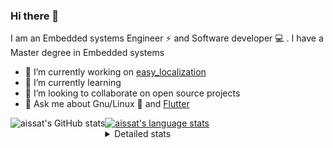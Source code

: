 ### Hi there 👋

I am an Embedded systems Engineer ⚡️ and Software developer 💻 . I have a Master degree in Embedded systems
- 🔭 I’m currently working on [easy_localization](https://pub.dev/packages/easy_localization)
- 🌱 I’m currently learning 
- 👯 I’m looking to collaborate on open source projects
- 💬 Ask me about  Gnu/Linux 🐧 and [Flutter](https://flutter.dev) 

<a href="https://profile-summary-for-github.com/user/aissat">
  <img align="left" height="170px" src="https://github-readme-stats.vercel.app/api?username=aissat&show_icons=true&line_height=27&count_private=true&include_all_commits=true" alt="aissat's GitHub stats"/>
  <img src="https://github-readme-stats.vercel.app/api/top-langs/?username=aissat&hide_langs_below=5&layout=compact" alt="aissat's language stats"/>
</a>

<details>
<summary>Detailed stats</summary>
 

### 🧐 Waka Stats

<!--START_SECTION:waka-->
![Code Time](http://img.shields.io/badge/Code%20Time-4%2C570%20hrs%206%20mins-blue)

![Profile Views](http://img.shields.io/badge/Profile%20Views-1-blue)

![Lines of code](https://img.shields.io/badge/From%20Hello%20World%20I%27ve%20Written--3%20Million%20lines%20of%20code-blue)

**🐱 My GitHub Data** 

> 🏆 112 Contributions in the Year 2022
 > 
> 📦 46.0 kB Used in GitHub's Storage 
 > 
> 💼 Opted to Hire
 > 
> 📜 161 Public Repositories 
 > 
> 🔑 22 Private Repositories  
 > 
**I'm a Night 🦉** 

```text
🌞 Morning    16 commits     █░░░░░░░░░░░░░░░░░░░░░░░░   3.96% 
🌆 Daytime    84 commits     █████░░░░░░░░░░░░░░░░░░░░   20.79% 
🌃 Evening    147 commits    █████████░░░░░░░░░░░░░░░░   36.39% 
🌙 Night      157 commits    █████████░░░░░░░░░░░░░░░░   38.86%

```
📅 **I'm Most Productive on Friday** 

```text
Monday       19 commits     █░░░░░░░░░░░░░░░░░░░░░░░░   4.7% 
Tuesday      74 commits     ████░░░░░░░░░░░░░░░░░░░░░   18.32% 
Wednesday    50 commits     ███░░░░░░░░░░░░░░░░░░░░░░   12.38% 
Thursday     34 commits     ██░░░░░░░░░░░░░░░░░░░░░░░   8.42% 
Friday       82 commits     █████░░░░░░░░░░░░░░░░░░░░   20.3% 
Saturday     64 commits     ████░░░░░░░░░░░░░░░░░░░░░   15.84% 
Sunday       81 commits     █████░░░░░░░░░░░░░░░░░░░░   20.05%

```


📊 **This Week I Spent My Time On** 

```text
⌚︎ Time Zone: Africa/Algiers

💬 Programming Languages: 
YAML                     11 hrs 50 mins      ████████████████████░░░░░   79.88% 
Docker                   1 hr 35 mins        ██░░░░░░░░░░░░░░░░░░░░░░░   10.71% 
Dart                     1 hr 2 mins         █░░░░░░░░░░░░░░░░░░░░░░░░   7.07% 
Git Config               6 mins              ░░░░░░░░░░░░░░░░░░░░░░░░░   0.76% 
JSON                     5 mins              ░░░░░░░░░░░░░░░░░░░░░░░░░   0.65%

🔥 Editors: 
VS Code                  14 hrs 49 mins      █████████████████████████   100.0%

💻 Operating System: 
Linux                    14 hrs 49 mins      █████████████████████████   100.0%

```

**I Mostly Code in Dart** 

```text
Dart                     24 repos            ████████░░░░░░░░░░░░░░░░░   32.0% 
TypeScript               8 repos             ██░░░░░░░░░░░░░░░░░░░░░░░   10.67% 
Shell                    6 repos             ██░░░░░░░░░░░░░░░░░░░░░░░   8.0% 
C++                      6 repos             ██░░░░░░░░░░░░░░░░░░░░░░░   8.0% 
PHP                      5 repos             █░░░░░░░░░░░░░░░░░░░░░░░░   6.67%

```


**Timeline**

![Chart not found](https://raw.githubusercontent.com/aissat/aissat/master/charts/bar_graph.png) 


 Last Updated on 17/09/2022 00:39:46 UTC
<!--END_SECTION:waka-->

</details>
